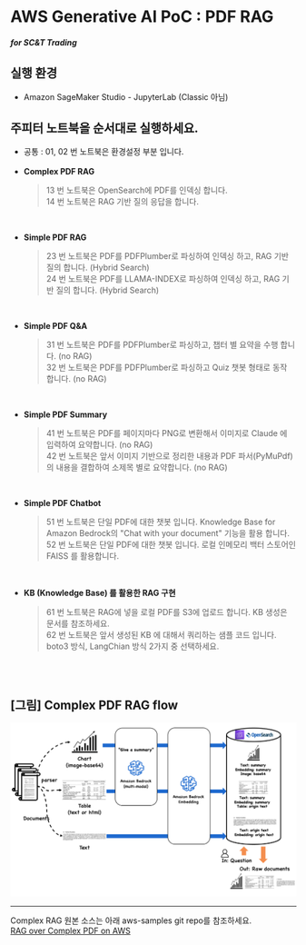# AWS Generative AI PoC : PDF RAG
#### <i>for SC&T Trading</i>

## 실행 환경
- Amazon SageMaker Studio - JupyterLab (Classic 아님)

## 주피터 노트북을 순서대로 실행하세요.
- 공통 : 01, 02 번 노트북은 환경설정 부분 입니다.
<br><br>
- <b>Complex PDF RAG</b>
  > 13 번 노트북은 OpenSearch에 PDF를 인덱싱 합니다. <br>
  > 14 번 노트북은 RAG 기반 질의 응답을 합니다.

<br>

- <b>Simple PDF RAG</b>
  > 23 번 노트북은 PDF를 PDFPlumber로 파싱하여 인덱싱 하고, RAG 기반 질의 합니다. (Hybrid Search) <br>
  > 24 번 노트북은 PDF를 LLAMA-INDEX로 파싱하여 인덱싱 하고, RAG 기반 질의 합니다. (Hybrid Search)

<br>

- <b>Simple PDF Q&A</b>
  > 31 번 노트북은 PDF를 PDFPlumber로 파싱하고, 챕터 별 요약을 수행 합니다. (no RAG) <br>
  > 32 번 노트북은 PDF를 PDFPlumber로 파싱하고 Quiz 챗봇 형태로 동작 합니다. (no RAG)

<br>

- <b>Simple PDF Summary</b>
  > 41 번 노트북은 PDF를 페이지마다 PNG로 변환해서 이미지로 Claude 에 입력하여 요약합니다. (no RAG) <br>
  > 42 번 노트북은 앞서 이미지 기반으로 정리한 내용과 PDF 파서(PyMuPdf)의 내용을 결합하여 소제목 별로 요약합니다. (no RAG)


<br>

- <b>Simple PDF Chatbot</b>
  > 51 번 노트북은 단일 PDF에 대한 챗봇 입니다. Knowledge Base for Amazon Bedrock의 "Chat with your document" 기능을 활용 합니다. <br>
  > 52 번 노트북은 단일 PDF에 대한 챗봇 입니다. 로컬 인메모리 백터 스토어인 FAISS 를 활용합니다. 


<br>

- <b>KB (Knowledge Base) 를 활용한 RAG 구현</b>
  > 61 번 노트북은 RAG에 넣을 로컬 PDF를 S3에 업로드 합니다. KB 생성은 문서를 참조하세요. <br>
  > 62 번 노트북은 앞서 생성된 KB 에 대해서 쿼리하는 샘플 코드 입니다. boto3 방식, LangChian 방식 2가지 중 선택하세요.


<br>

<br>

## [그림] Complex PDF RAG flow
![flow](./img/complex-pdf-workflow.png)

---

Complex RAG 원본 소스는 아래 aws-samples git repo를 참조하세요.<br>
[RAG over Complex PDF on AWS](https://github.com/aws-samples/aws-ai-ml-workshop-kr/tree/c3d2185f419790905a2879284bf0c050355e0702/genai/aws-gen-ai-kr/20_applications/02_qa_chatbot/10_hands_on_lab/02_rag_over_complex_pdf)